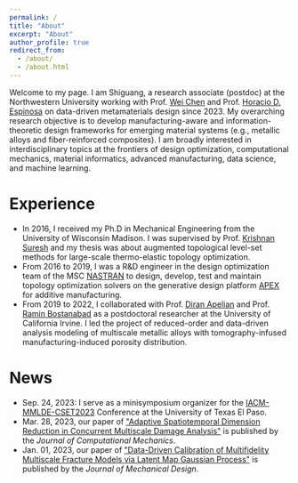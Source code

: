 ```yaml
---
permalink: /
title: "About"
excerpt: "About"
author_profile: true
redirect_from:
  - /about/
  - /about.html
---
```


Welcome to my page. I am Shiguang, a research associate (postdoc) at the Northwestern University working with Prof. [Wei Chen](https://www.mccormick.northwestern.edu/research-faculty/directory/profiles/chen-wei.html) and Prof. [Horacio D. Espinosa](https://www.mccormick.northwestern.edu/research-faculty/directory/profiles/espinosa-horacio.html) on data-driven metamaterials design since 2023.
My overarching research objective is to develop manufacturing-aware and information-theoretic design frameworks for emerging material systems (e.g., metallic alloys and fiber-reinforced composites). I am broadly interested in interdisciplinary topics at the frontiers of design optimization, computational mechanics, material informatics, advanced manufacturing, data science, and machine learning.

Experience
======
* In 2016, I received my Ph.D in Mechanical Engineering from the University of Wisconsin Madison.
I was supervised by Prof. [Krishnan Suresh](https://directory.engr.wisc.edu/me/faculty/suresh_krishnan/) and my thesis was about augmented topological level-set methods for large-scale thermo-elastic topology optimization.
* From 2016 to 2019, I was a R&D engineer in the design optimization team of the MSC [NASTRAN](https://hexagon.com/products/product-groups/computer-aided-engineering-software/msc-nastran) to design, develop, test and maintain topology optimization solvers on the generative design platform [APEX](https://hexagon.com/products/msc-apex-generative-design) for additive manufacturing.
* From 2019 to 2022, I collaborated with Prof. [Diran Apelian](https://engineering.uci.edu/users/diran-apelian) and Prof. [Ramin Bostanabad](https://engineering.uci.edu/users/ramin-bostanabad) as a postdoctoral researcher at the University of California Irvine.
I led the project of reduced-order and data-driven analysis modeling of multiscale metallic alloys with tomography-infused manufacturing-induced porosity distribution.

News
======
* Sep. 24, 2023: I serve as a minisymposium organizer for the [IACM-MMLDE-CSET2023](https://www.utep.edu/engineering/mmlde/) Conference at the University of Texas El Paso.
* Mar. 28, 2023, our paper of ["Adaptive Spatiotemporal Dimension Reduction in Concurrent Multiscale Damage Analysis"](https://link.springer.com/article/10.1007/s00466-023-02299-7) is published by the _Journal of Computational Mechanics_.
* Jan. 01, 2023, our paper of ["Data-Driven Calibration of Multifidelity Multiscale Fracture Models via Latent Map Gaussian Process"](https://asmedigitalcollection.asme.org/mechanicaldesign/article/145/1/011705/1147508/Data-Driven-Calibration-of-Multifidelity) is published by the _Journal of Mechanical Design_.
